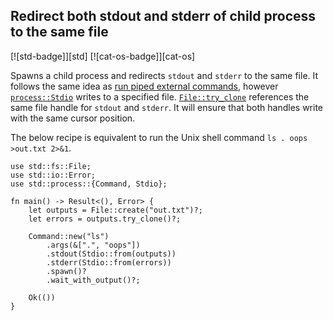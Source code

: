 ## Redirect both stdout and stderr of child process to the same file

[![std-badge]][std] [![cat-os-badge]][cat-os]

Spawns a child process and redirects `stdout` and `stderr` to the same
file. It follows the same idea as [run piped external
commands](#run-piped-external-commands), however [`process::Stdio`]
writes to a specified file.  [`File::try_clone`] references the same file handle
for `stdout` and `stderr`. It will ensure that both handles write with the same
cursor position.

The below recipe is equivalent to run the Unix shell command `ls
. oops >out.txt 2>&1`.

```rust,edition2021,no_run
use std::fs::File;
use std::io::Error;
use std::process::{Command, Stdio};

fn main() -> Result<(), Error> {
    let outputs = File::create("out.txt")?;
    let errors = outputs.try_clone()?;

    Command::new("ls")
        .args(&[".", "oops"])
        .stdout(Stdio::from(outputs))
        .stderr(Stdio::from(errors))
        .spawn()?
        .wait_with_output()?;

    Ok(())
}
```

[`File::try_clone`]: https://doc.rust-lang.org/std/fs/struct.File.html#method.try_clone
[`process::Stdio`]: https://doc.rust-lang.org/std/process/struct.Stdio.html
